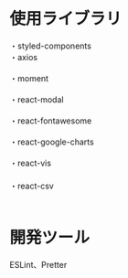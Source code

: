 # 使用ライブラリ
・styled-components<br/>
・axios<br/>    
・moment<br/>  
・react-modal<br/>  
・react-fontawesome<br/>  
・react-google-charts<br/>  
・react-vis<br/> 　　   
・react-csv<br/>　    　 
 
# 開発ツール    　  
ESLint、Pretter 
　
